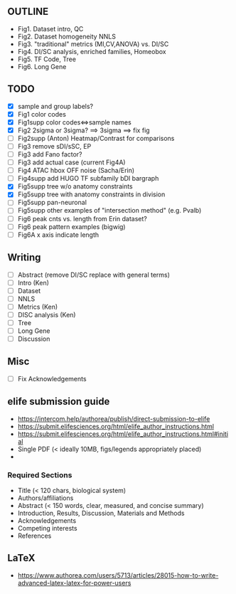 ## OUTLINE
- Fig1. Dataset intro, QC
- Fig2. Dataset homogeneity NNLS
- Fig3. "traditional" metrics (MI,CV,ANOVA) vs. DI/SC
- Fig4. DI/SC analysis, enriched families, Homeobox
- Fig5. TF Code, Tree
- Fig6. Long Gene


## TODO
- [x] sample and group labels?
- [x] Fig1 color codes
- [x] Fig1supp color codes<=>sample names
- [x] Fig2 2sigma or 3sigma? ==> 3sigma ==> fix fig
- [ ] Fig2supp (Anton) Heatmap/Contrast for comparisons
- [ ] Fig3 remove sDI/sSC, EP
- [ ] Fig3 add Fano factor?
- [ ] Fig3 add actual case (current Fig4A)
- [ ] Fig4 ATAC hbox OFF noise (Sacha/Erin)
- [ ] Fig4supp add HUGO TF subfamily bDI bargraph
- [x] Fig5supp tree w/o anatomy constraints
- [x] Fig5supp tree with anatomy constraints in division
- [ ] Fig5supp pan-neuronal
- [ ] Fig5supp other examples of "intersection method" (e.g. Pvalb)
- [ ] Fig6 peak cnts vs. length from Erin dataset?
- [ ] Fig6 peak pattern examples (bigwig)
- [ ] Fig6A x axis indicate length

## Writing
- [ ] Abstract (remove DI/SC replace with general terms)
- [ ] Intro (Ken)
- [ ] Dataset
- [ ] NNLS
- [ ] Metrics (Ken)
- [ ] DISC analysis (Ken)
- [ ] Tree 
- [ ] Long Gene
- [ ] Discussion

## Misc
- [ ] Fix Acknowledgements


## elife submission guide
- https://intercom.help/authorea/publish/direct-submission-to-elife
- https://submit.elifesciences.org/html/elife_author_instructions.html
- https://submit.elifesciences.org/html/elife_author_instructions.html#initial
- Single PDF (< ideally 10MB, figs/legends appropriately placed)
- 
### Required Sections
- Title (< 120 chars, biological system)
- Authors/affiliations
- Abstract (< 150 words, clear, measured, and concise summary)
- Introduction, Results, Discussion, Materials and Methods
- Acknowledgements
- Competing interests
- References

## LaTeX
- https://www.authorea.com/users/5713/articles/28015-how-to-write-advanced-latex-latex-for-power-users
